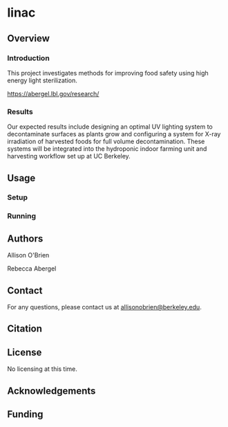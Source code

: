 # linac

## Overview

### Introduction

This project investigates methods for improving food safety using high energy light sterilization. 

https://abergel.lbl.gov/research/

### Results

Our expected results include designing an optimal UV lighting system to decontaminate surfaces as plants grow and configuring a system for X-ray irradiation of harvested foods for full volume decontamination. These systems will be integrated into the hydroponic indoor farming unit and harvesting workflow set up at UC Berkeley.

## Usage

### Setup


### Running

## Authors

Allison O'Brien

Rebecca Abergel

## Contact

For any questions, please contact us at allisonobrien@berkeley.edu.

## Citation


## License

No licensing at this time.

## Acknowledgements

## Funding

